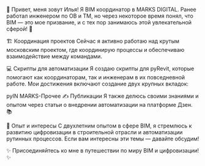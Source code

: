 👋 Привет, меня зовут Илья!
Я BIM координатор в MARKS DIGITAL. Ранее работал инженером по ОВ и ТМ, но через некоторое время понял, что BIM — это мое призвание, и с тех пор занимаюсь этой увлекательной сферой! 🚀

🏗️ Координация проектов
Сейчас я активно работаю над крутым московским проектом, где координирую процессы и обеспечиваю взаимодействие между командами.

💻 Скрипты для автоматизации
Я создаю скрипты для pyRevit, которые помогают как координаторам, так и инженерам в их повседневной работе. Мои достижения включают создание двух крупных вкладок:

pyIN
MARKS-Прочее
✍️ Публикации
Я также делюсь своими знаниями и опытом через статьи о внедрении автоматизации на платформе Дзен. 📚

🌱 Опыт и интересы
С двухлетним опытом в сфере BIM, я стремлюсь к развитию цифровизации в строительной отрасли и автоматизации рутинных процессов. Если вам интересны эти темы — давайте обсудим!

✨ Присоединяйтесь ко мне в путешествии по миру BIM и цифровизации! ✨
